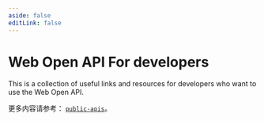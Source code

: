 ```yaml
---
aside: false
editLink: false
---
```


# Web Open API For developers

This is a collection of useful links and resources for developers who want to use the Web Open API.

更多内容请参考： [`public-apis`](https://github.com/public-apis/public-apis)。

<giscus-comment class="comment" />

<a-back-top />